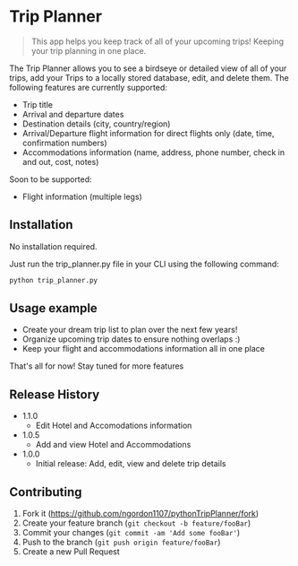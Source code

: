 # Trip Planner
> This app helps you keep track of all of your upcoming trips! Keeping your trip planning in one place.

The Trip Planner allows you to see a birdseye or detailed view of all of your trips, add your Trips to a locally stored database, edit, and delete them. The following features are currently supported:
* Trip title
* Arrival and departure dates
* Destination details (city, country/region)
* Arrival/Departure flight information for direct flights only (date, time, confirmation numbers)
* Accommodations information (name, address, phone number, check in and out, cost, notes)

Soon to be supported:
* Flight information (multiple legs)

## Installation

No installation required.

Just run the trip_planner.py file in your CLI using the following command:

```sh
python trip_planner.py
```

## Usage example

* Create your dream trip list to plan over the next few years!
* Organize upcoming trip dates to ensure nothing overlaps :)
* Keep your flight and accommodations information all in one place

That's all for now! Stay tuned for more features

## Release History
* 1.1.0
  * Edit Hotel and Accomodations information
* 1.0.5
  * Add and view Hotel and Accommodations 
* 1.0.0
    * Initial release: Add, edit, view and delete trip details 


## Contributing

1. Fork it (<https://github.com/ngordon1107/pythonTripPlanner/fork>)
2. Create your feature branch (`git checkout -b feature/fooBar`)
3. Commit your changes (`git commit -am 'Add some fooBar'`)
4. Push to the branch (`git push origin feature/fooBar`)
5. Create a new Pull Request

<!-- Markdown link & img dfn's -->
[npm-image]: https://img.shields.io/npm/v/datadog-metrics.svg?style=flat-square
[npm-url]: https://npmjs.org/package/datadog-metrics
[npm-downloads]: https://img.shields.io/npm/dm/datadog-metrics.svg?style=flat-square
[travis-image]: https://img.shields.io/travis/dbader/node-datadog-metrics/master.svg?style=flat-square
[travis-url]: https://travis-ci.org/dbader/node-datadog-metrics
[wiki]: https://github.com/yourname/yourproject/wiki